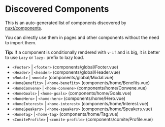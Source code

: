 # Discovered Components

This is an auto-generated list of components discovered by [nuxt/components](https://github.com/nuxt/components).

You can directly use them in pages and other components without the need to import them.

**Tip:** If a component is conditionally rendered with `v-if` and is big, it is better to use `Lazy` or `lazy-` prefix to lazy load.

- `<Footer>` | `<footer>` (components/global/Footer.vue)
- `<Header>` | `<header>` (components/global/Header.vue)
- `<Modal>` | `<modal>` (components/global/Modal.vue)
- `<HomeBenefits>` | `<home-benefits>` (components/home/Benefits.vue)
- `<HomeConvene>` | `<home-convene>` (components/home/Convene.vue)
- `<HomeGoals>` | `<home-goals>` (components/home/Goals.vue)
- `<HomeHero>` | `<home-hero>` (components/home/Hero.vue)
- `<HomeInterest>` | `<home-interest>` (components/home/Interest.vue)
- `<HomeSpeakers>` | `<home-speakers>` (components/home/Speakers.vue)
- `<HomeTag>` | `<home-tag>` (components/home/Tag.vue)
- `<ComiteProfile>` | `<comite-profile>` (components/comite/Profile.vue)
